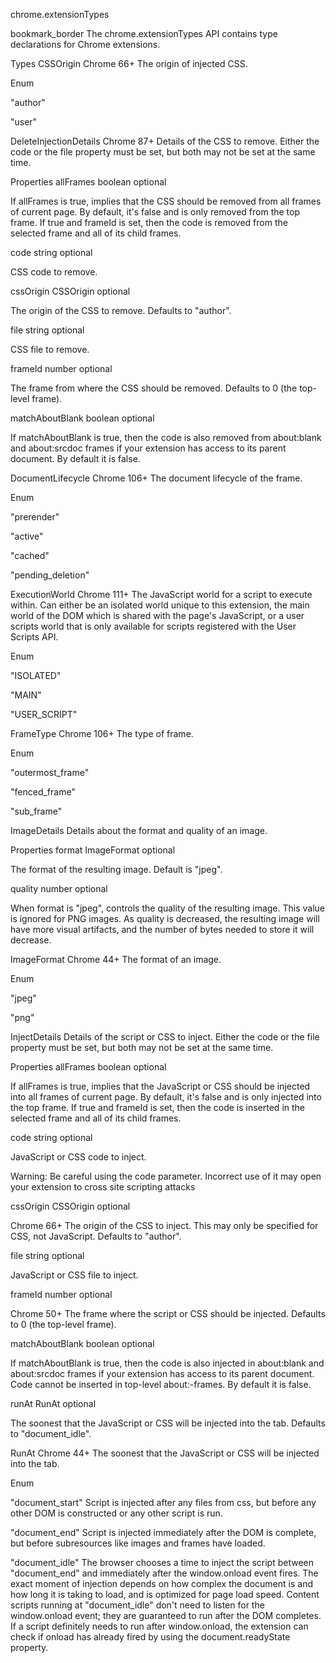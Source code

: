 chrome.extensionTypes 

bookmark_border
The chrome.extensionTypes API contains type declarations for Chrome extensions.

Types
CSSOrigin
Chrome 66+
The origin of injected CSS.

Enum

"author"

"user"

DeleteInjectionDetails
Chrome 87+
Details of the CSS to remove. Either the code or the file property must be set, but both may not be set at the same time.

Properties
allFrames
boolean optional

If allFrames is true, implies that the CSS should be removed from all frames of current page. By default, it's false and is only removed from the top frame. If true and frameId is set, then the code is removed from the selected frame and all of its child frames.

code
string optional

CSS code to remove.

cssOrigin
CSSOrigin optional

The origin of the CSS to remove. Defaults to "author".

file
string optional

CSS file to remove.

frameId
number optional

The frame from where the CSS should be removed. Defaults to 0 (the top-level frame).

matchAboutBlank
boolean optional

If matchAboutBlank is true, then the code is also removed from about:blank and about:srcdoc frames if your extension has access to its parent document. By default it is false.

DocumentLifecycle
Chrome 106+
The document lifecycle of the frame.

Enum

"prerender"

"active"

"cached"

"pending_deletion"

ExecutionWorld
Chrome 111+
The JavaScript world for a script to execute within. Can either be an isolated world unique to this extension, the main world of the DOM which is shared with the page's JavaScript, or a user scripts world that is only available for scripts registered with the User Scripts API.

Enum

"ISOLATED"

"MAIN"

"USER_SCRIPT"

FrameType
Chrome 106+
The type of frame.

Enum

"outermost_frame"

"fenced_frame"

"sub_frame"

ImageDetails
Details about the format and quality of an image.

Properties
format
ImageFormat optional

The format of the resulting image. Default is "jpeg".

quality
number optional

When format is "jpeg", controls the quality of the resulting image. This value is ignored for PNG images. As quality is decreased, the resulting image will have more visual artifacts, and the number of bytes needed to store it will decrease.

ImageFormat
Chrome 44+
The format of an image.

Enum

"jpeg"

"png"

InjectDetails
Details of the script or CSS to inject. Either the code or the file property must be set, but both may not be set at the same time.

Properties
allFrames
boolean optional

If allFrames is true, implies that the JavaScript or CSS should be injected into all frames of current page. By default, it's false and is only injected into the top frame. If true and frameId is set, then the code is inserted in the selected frame and all of its child frames.

code
string optional

JavaScript or CSS code to inject.

Warning: Be careful using the code parameter. Incorrect use of it may open your extension to cross site scripting attacks

cssOrigin
CSSOrigin optional

Chrome 66+
The origin of the CSS to inject. This may only be specified for CSS, not JavaScript. Defaults to "author".

file
string optional

JavaScript or CSS file to inject.

frameId
number optional

Chrome 50+
The frame where the script or CSS should be injected. Defaults to 0 (the top-level frame).

matchAboutBlank
boolean optional

If matchAboutBlank is true, then the code is also injected in about:blank and about:srcdoc frames if your extension has access to its parent document. Code cannot be inserted in top-level about:-frames. By default it is false.

runAt
RunAt optional

The soonest that the JavaScript or CSS will be injected into the tab. Defaults to "document_idle".

RunAt
Chrome 44+
The soonest that the JavaScript or CSS will be injected into the tab.

Enum

"document_start"
Script is injected after any files from css, but before any other DOM is constructed or any other script is run.

"document_end"
Script is injected immediately after the DOM is complete, but before subresources like images and frames have loaded.

"document_idle"
The browser chooses a time to inject the script between "document_end" and immediately after the window.onload event fires. The exact moment of injection depends on how complex the document is and how long it is taking to load, and is optimized for page load speed. Content scripts running at "document_idle" don't need to listen for the window.onload event; they are guaranteed to run after the DOM completes. If a script definitely needs to run after window.onload, the extension can check if onload has already fired by using the document.readyState property.